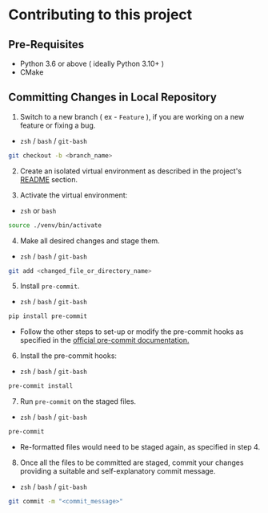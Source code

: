 # Contributing to this project

## Pre-Requisites

- Python 3.6 or above ( ideally Python 3.10+ )
- CMake

## Committing Changes in Local Repository

1. Switch to a new branch ( ex - `Feature` ), if you are working on a new feature or fixing a bug.
 - `zsh` / `bash` / `git-bash`

```zsh
git checkout -b <branch_name>
```

2. Create an isolated virtual environment as described in the project's [README](https://github.com/sdk2k01/Gestures_I3D/blob/main/README.md) section.

3. Activate the virtual environment:
 - `zsh` or `bash`

```zsh
source ./venv/bin/activate
```

4. Make all desired changes and stage them.
 - `zsh` / `bash` / `git-bash`

```zsh
git add <changed_file_or_directory_name>
```

5. Install `pre-commit`.
 - `zsh` / `bash` / `git-bash`
```zsh
pip install pre-commit
```

* Follow the other steps to set-up or modify the pre-commit hooks as specified in the [official pre-commit documentation.](https://pre-commit.com/)

6. Install the pre-commit hooks:
 - `zsh` / `bash` / `git-bash`
```zsh
pre-commit install
```

7. Run `pre-commit` on the staged files.
 - `zsh` / `bash` / `git-bash`
```zsh
pre-commit
```

* Re-formatted files would need to be staged again, as specified in step 4.

8. Once all the files to be committed are staged, commit your changes providing a suitable and self-explanatory commit message.
 - `zsh` / `bash` / `git-bash`
```zsh
git commit -m "<commit_message>"
```
